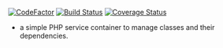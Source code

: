 [![CodeFactor](https://www.codefactor.io/repository/github/neil-mc-m/phpspec-container/badge)](https://www.codefactor.io/repository/github/neil-mc-m/phpspec-container)
[![Build Status](https://travis-ci.org/neil-mc-m/phpspec-container.svg?branch=master)](https://travis-ci.org/neil-mc-m/phpspec-container)
[![Coverage Status](https://coveralls.io/repos/github/neil-mc-m/phpspec-container/badge.svg?branch=master)](https://coveralls.io/github/neil-mc-m/phpspec-container?branch=master)
- a simple PHP service container to manage classes and their dependencies.
